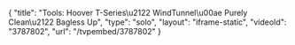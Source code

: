 {
    "title": "Tools: Hoover T-Series\u2122 WindTunnel\u00ae Purely Clean\u2122 Bagless Up",
    "type": "solo",
    "layout": "iframe-static",
    "videoId": "3787802",
    "url": "\/tvpembed\/3787802"
}